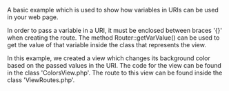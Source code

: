 A basic example which is used to show how variables in URIs can be used in your web page.

In order to pass a variable in a URI, it must be enclosed between braces '{}' when 
creating the route. The method Router::getVarValue() can be used to get the value 
of that variable inside the class that represents the view.

In this example, we created a view which changes its background color based on the 
passed values in the URI. The code for the view can be found in the class 'ColorsView.php'.
The route to this view can be found inside the class 'ViewRoutes.php'.